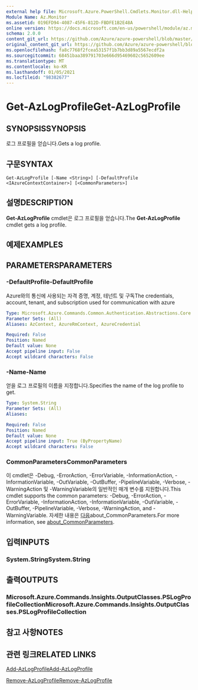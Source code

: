 ```yaml
---
external help file: Microsoft.Azure.PowerShell.Cmdlets.Monitor.dll-Help.xml
Module Name: Az.Monitor
ms.assetid: 019EFD94-4087-45F6-812D-FBDFE1B2E48A
online version: https://docs.microsoft.com/en-us/powershell/module/az.monitor/get-azlogprofile
schema: 2.0.0
content_git_url: https://github.com/Azure/azure-powershell/blob/master/src/Monitor/Monitor/help/Get-AzLogProfile.md
original_content_git_url: https://github.com/Azure/azure-powershell/blob/master/src/Monitor/Monitor/help/Get-AzLogProfile.md
ms.openlocfilehash: fa8c7768f2fcea53157f1b7bb3d89a5567ecdf2a
ms.sourcegitcommit: 68451baa389791703e666d95469602c5652609ee
ms.translationtype: MT
ms.contentlocale: ko-KR
ms.lasthandoff: 01/05/2021
ms.locfileid: "98382677"
---
```

# <span data-ttu-id="ed7b1-101">Get-AzLogProfile</span><span class="sxs-lookup"><span data-stu-id="ed7b1-101">Get-AzLogProfile</span></span>

## <span data-ttu-id="ed7b1-102">SYNOPSIS</span><span class="sxs-lookup"><span data-stu-id="ed7b1-102">SYNOPSIS</span></span>
<span data-ttu-id="ed7b1-103">로그 프로필을 얻습니다.</span><span class="sxs-lookup"><span data-stu-id="ed7b1-103">Gets a log profile.</span></span>

## <span data-ttu-id="ed7b1-104">구문</span><span class="sxs-lookup"><span data-stu-id="ed7b1-104">SYNTAX</span></span>

```
Get-AzLogProfile [-Name <String>] [-DefaultProfile <IAzureContextContainer>] [<CommonParameters>]
```

## <span data-ttu-id="ed7b1-105">설명</span><span class="sxs-lookup"><span data-stu-id="ed7b1-105">DESCRIPTION</span></span>
<span data-ttu-id="ed7b1-106">**Get-AzLogProfile** cmdlet은 로그 프로필을 얻습니다.</span><span class="sxs-lookup"><span data-stu-id="ed7b1-106">The **Get-AzLogProfile** cmdlet gets a log profile.</span></span>

## <span data-ttu-id="ed7b1-107">예제</span><span class="sxs-lookup"><span data-stu-id="ed7b1-107">EXAMPLES</span></span>

## <span data-ttu-id="ed7b1-108">PARAMETERS</span><span class="sxs-lookup"><span data-stu-id="ed7b1-108">PARAMETERS</span></span>

### <span data-ttu-id="ed7b1-109">-DefaultProfile</span><span class="sxs-lookup"><span data-stu-id="ed7b1-109">-DefaultProfile</span></span>
<span data-ttu-id="ed7b1-110">Azure와의 통신에 사용되는 자격 증명, 계정, 테넌트 및 구독</span><span class="sxs-lookup"><span data-stu-id="ed7b1-110">The credentials, account, tenant, and subscription used for communication with azure</span></span>

```yaml
Type: Microsoft.Azure.Commands.Common.Authentication.Abstractions.Core.IAzureContextContainer
Parameter Sets: (All)
Aliases: AzContext, AzureRmContext, AzureCredential

Required: False
Position: Named
Default value: None
Accept pipeline input: False
Accept wildcard characters: False
```

### <span data-ttu-id="ed7b1-111">-Name</span><span class="sxs-lookup"><span data-stu-id="ed7b1-111">-Name</span></span>
<span data-ttu-id="ed7b1-112">얻을 로그 프로필의 이름을 지정합니다.</span><span class="sxs-lookup"><span data-stu-id="ed7b1-112">Specifies the name of the log profile to get.</span></span>

```yaml
Type: System.String
Parameter Sets: (All)
Aliases:

Required: False
Position: Named
Default value: None
Accept pipeline input: True (ByPropertyName)
Accept wildcard characters: False
```

### <span data-ttu-id="ed7b1-113">CommonParameters</span><span class="sxs-lookup"><span data-stu-id="ed7b1-113">CommonParameters</span></span>
<span data-ttu-id="ed7b1-114">이 cmdlet은 -Debug, -ErrorAction, -ErrorVariable, -InformationAction, -InformationVariable, -OutVariable, -OutBuffer, -PipelineVariable, -Verbose, -WarningAction 및 -WarningVariable의 일반적인 매개 변수를 지원합니다.</span><span class="sxs-lookup"><span data-stu-id="ed7b1-114">This cmdlet supports the common parameters: -Debug, -ErrorAction, -ErrorVariable, -InformationAction, -InformationVariable, -OutVariable, -OutBuffer, -PipelineVariable, -Verbose, -WarningAction, and -WarningVariable.</span></span> <span data-ttu-id="ed7b1-115">자세한 내용은 [다음](http://go.microsoft.com/fwlink/?LinkID=113216)about_CommonParameters.</span><span class="sxs-lookup"><span data-stu-id="ed7b1-115">For more information, see [about_CommonParameters](http://go.microsoft.com/fwlink/?LinkID=113216).</span></span>

## <span data-ttu-id="ed7b1-116">입력</span><span class="sxs-lookup"><span data-stu-id="ed7b1-116">INPUTS</span></span>

### <span data-ttu-id="ed7b1-117">System.String</span><span class="sxs-lookup"><span data-stu-id="ed7b1-117">System.String</span></span>

## <span data-ttu-id="ed7b1-118">출력</span><span class="sxs-lookup"><span data-stu-id="ed7b1-118">OUTPUTS</span></span>

### <span data-ttu-id="ed7b1-119">Microsoft.Azure.Commands.Insights.OutputClasses.PSLogProfileCollection</span><span class="sxs-lookup"><span data-stu-id="ed7b1-119">Microsoft.Azure.Commands.Insights.OutputClasses.PSLogProfileCollection</span></span>

## <span data-ttu-id="ed7b1-120">참고 사항</span><span class="sxs-lookup"><span data-stu-id="ed7b1-120">NOTES</span></span>

## <span data-ttu-id="ed7b1-121">관련 링크</span><span class="sxs-lookup"><span data-stu-id="ed7b1-121">RELATED LINKS</span></span>

[<span data-ttu-id="ed7b1-122">Add-AzLogProfile</span><span class="sxs-lookup"><span data-stu-id="ed7b1-122">Add-AzLogProfile</span></span>](./Add-AzLogProfile.md)

[<span data-ttu-id="ed7b1-123">Remove-AzLogProfile</span><span class="sxs-lookup"><span data-stu-id="ed7b1-123">Remove-AzLogProfile</span></span>](./Remove-AzLogProfile.md)


